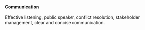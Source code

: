 ---
---
#### Communication

Effective listening, public speaker, conflict resolution, stakeholder management, clear and concise communication.
